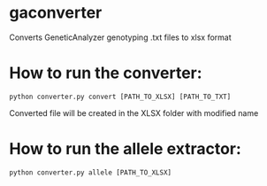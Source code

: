 # gaconverter
Converts GeneticAnalyzer genotyping .txt files to xlsx format

# How to run the converter:
```
python converter.py convert [PATH_TO_XLSX] [PATH_TO_TXT]
```
Converted file will be created in the XLSX folder with modified name

# How to run the allele extractor:
```
python converter.py allele [PATH_TO_XLSX]
```
